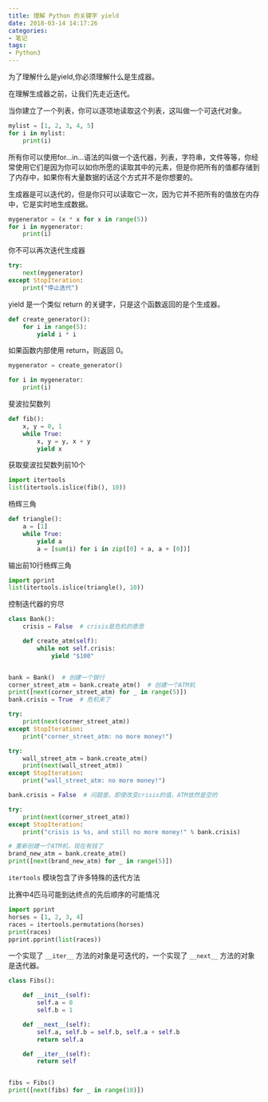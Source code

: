 ```yaml
---
title: 理解 Python 的关键字 yield
date: 2018-03-14 14:17:26
categories:
- 笔记
tags:
- Python3
---
```


为了理解什么是yield,你必须理解什么是生成器。

在理解生成器之前，让我们先走近迭代。

当你建立了一个列表，你可以逐项地读取这个列表，这叫做一个可迭代对象。

<!-- more -->

```python
mylist = [1, 2, 3, 4, 5]
for i in mylist:
    print(i)
```

所有你可以使用for...in...语法的叫做一个迭代器，列表，字符串，文件等等，你经常使用它们是因为你可以如你所愿的读取其中的元素，但是你把所有的值都存储到了内存中，如果你有大量数据的话这个方式并不是你想要的。

生成器是可以迭代的，但是你只可以读取它一次，因为它并不把所有的值放在内存中，它是实时地生成数据。

```python
mygenerator = (x * x for x in range(5))
for i in mygenerator:
    print(i)
```

你不可以再次迭代生成器

```python
try:
    next(mygenerator)
except StopIteration:
    print("停止迭代")
```

yield 是一个类似 return 的关键字，只是这个函数返回的是个生成器。

```python
def create_generator():
    for i in range(5):
        yield i * i
```

如果函数内部使用 return，则返回 0。

```python
mygenerator = create_generator()

for i in mygenerator:
    print(i)
```

斐波拉契数列

```python
def fib():
    x, y = 0, 1
    while True:
        x, y = y, x + y
        yield x
```

获取斐波拉契数列前10个

```python
import itertools
list(itertools.islice(fib(), 10))
```

杨辉三角

```python
def triangle():
    a = [1]
    while True:
        yield a
        a = [sum(i) for i in zip([0] + a, a + [0])]
```

输出前10行杨辉三角

```python
import pprint
list(itertools.islice(triangle(), 10))
```

控制迭代器的穷尽

```python
class Bank():
    crisis = False  # crisis是危机的意思

    def create_atm(self):
        while not self.crisis:
            yield "$100"


bank = Bank()  # 创建一个银行
corner_street_atm = bank.create_atm()  # 创建一个ATM机
print([next(corner_street_atm) for _ in range(5)])
bank.crisis = True  # 危机来了

try:
    print(next(corner_street_atm))
except StopIteration:
    print("corner_street_atm: no more money!")

try:
    wall_street_atm = bank.create_atm()
    print(next(wall_street_atm))
except StopIteration:
    print("wall_street_atm: no more money!")

bank.crisis = False  # 问题是，即使改变crisis的值，ATM依然是空的

try:
    print(next(corner_street_atm))
except StopIteration:
    print("crisis is %s, and still no more money!" % bank.crisis)

# 重新创建一个ATM机，现在有钱了
brand_new_atm = bank.create_atm()
print([next(brand_new_atm) for _ in range(5)])
```

`itertools` 模块包含了许多特殊的迭代方法


比赛中4匹马可能到达终点的先后顺序的可能情况

```python
import pprint
horses = [1, 2, 3, 4]
races = itertools.permutations(horses)
print(races)
pprint.pprint(list(races))
```

一个实现了 `__iter__` 方法的对象是可迭代的，一个实现了 `__next__` 方法的对象是迭代器。

```python
class Fibs():

    def __init__(self):
        self.a = 0
        self.b = 1

    def __next__(self):
        self.a, self.b = self.b, self.a + self.b
        return self.a

    def __iter__(self):
        return self


fibs = Fibs()
print([next(fibs) for _ in range(10)])
```
